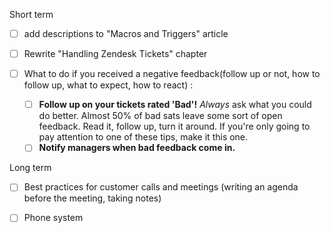 Short term

* [ ] add descriptions to "Macros and Triggers" article

* [ ] Rewrite "Handling Zendesk Tickets" chapter

* [ ] What to do if you received a negative feedback\(follow up or not, how to follow up, what to expect, how to react\) :

  * [ ] **Follow up on your tickets rated 'Bad'!**
    _Always_ ask what you could do better. Almost 50% of bad sats leave some sort of open feedback. Read it, follow up, turn it around. If you're only going to pay attention to one of these tips, make it this one.
  * [ ] **Notify managers when bad feedback come in.**

Long term

* [ ] Best practices for customer calls and meetings \(writing an agenda before the meeting, taking notes\)

* [ ] Phone system



